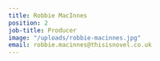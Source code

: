 ```yaml
---
title: Robbie MacInnes
position: 2
job-title: Producer
image: "/uploads/robbie-macinnes.jpg"
email: robbie.macinnes@thisisnovel.co.uk
---
```


